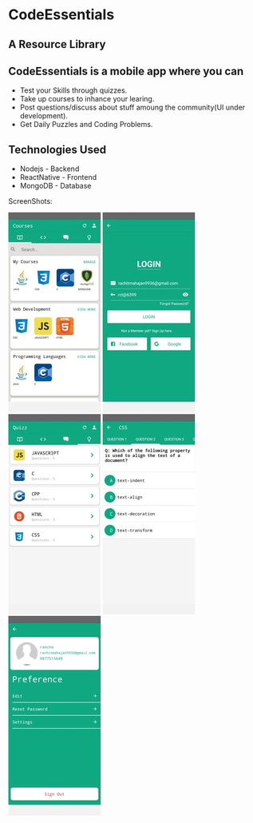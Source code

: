 # CodeEssentials

## A Resource Library

## CodeEssentials is a mobile app where you can
+ Test your Skills through quizzes.
+ Take up courses to inhance your learing.
+ Post questions/discuss about stuff amoung the community(UI under development).
+ Get Daily Puzzles and Coding Problems.

## Technologies Used
+ Nodejs - Backend
+ ReactNative - Frontend
+ MongoDB - Database



<p>ScreenShots:</p>
<img src="./imagesreadme/one.jpeg">
<img src="./imagesreadme/two.jpeg">
<img src="./imagesreadme/three.jpeg">
<img src="./imagesreadme/four.jpeg">
<img src="./imagesreadme/five.jpeg">
